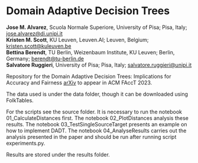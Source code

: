 # Domain Adaptive Decision Trees
**Jose M. Alvarez**, Scuola Normale Superiore, University of Pisa; Pisa, Italy; jose.alvarez@di.unipi.it\
**Kristen M. Scott**, KU Leuven, Leuven.AI; Leuven, Belgium; kristen.scott@kuleuven.be\
**Bettina Berendt**, TU Berlin, Weizenbaum Institute, KU Leuven; Berlin, Germany; berendt@tu-berlin.de\
**Salvatore Ruggieri**, University of Pisa; Pisa, Italy; salvatore.ruggieri@unipi.it 

Repository for the Domain Adaptive Decision Trees: Implications for Accuracy and Fairness [arXiv](https://arxiv.org/abs/2302.13846) to appear in ACM FAccT 2023.

The data used is under the data folder, though it can be downloaded using FolkTables. 

For the scripts see the source folder. It is necessary to run the notebook 01_CalculateDistances first. The notebook 02_PlotDistances analysis these results. The notebook 03_TestSingleSourceTarget presents an example on how to implement DADT. The notebook 04_AnalyseResults carries out the analysis presented in the paper and should be run after running script experiments.py. 

Results are stored under the results folder.
